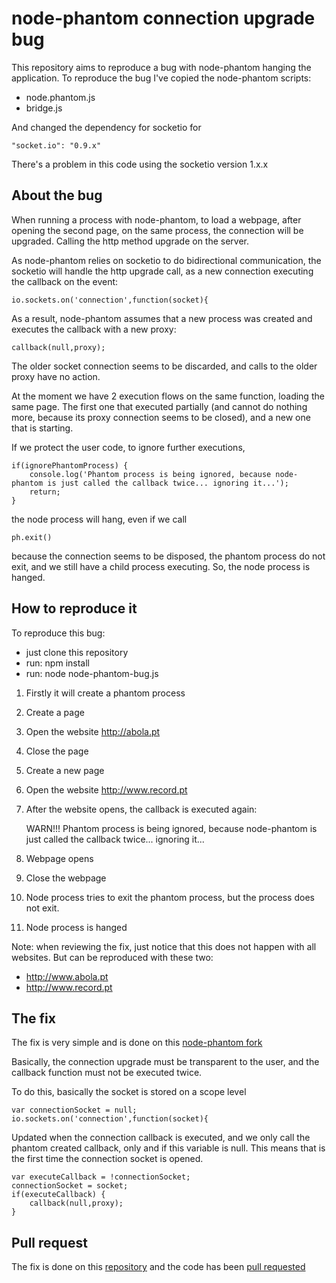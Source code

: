 node-phantom connection upgrade bug
===================================

This repository aims to reproduce a bug with node-phantom hanging the application.
To reproduce the bug I've copied the node-phantom scripts:
* node.phantom.js
* bridge.js

And changed the dependency for socketio for 
    
    "socket.io": "0.9.x"

There's a problem in this code using the socketio version 1.x.x


About the bug
-------------

When running a process with node-phantom, to load a webpage, after opening the second page, on the same process, the connection will be upgraded. Calling the http method upgrade on the server.

As node-phantom relies on socketio to do bidirectional communication, the socketio will handle the http upgrade call, as a new connection executing the callback on the event:

    io.sockets.on('connection',function(socket){

As a result, node-phantom assumes that a new process was created and executes the callback with a new proxy:

    callback(null,proxy);

The older socket connection seems to be discarded, and calls to the older proxy have no action.

At the moment we have 2 execution flows on the same function, loading the same page. The first one that executed partially (and cannot do nothing more, because its proxy connection seems to be closed), and a new one that is starting.

If we protect the user code, to ignore further executions, 
    
    if(ignorePhantomProcess) {
        console.log('Phantom process is being ignored, because node-phantom is just called the callback twice... ignoring it...');
        return;
    }

the node process will hang, even if we call
    
    ph.exit()

because the connection seems to be disposed, the phantom process do not exit, and we still have a child process executing. So, the node process is hanged.


How to reproduce it
-------------------

To reproduce this bug:
* just clone this repository
* run: npm install
* run: node node-phantom-bug.js


1. Firstly it will create a phantom process
2. Create a page
3. Open the website http://abola.pt
4. Close the page
5. Create a new page
6. Open the website http://www.record.pt
7. After the website opens, the callback is executed again: 

    WARN!!! Phantom process is being ignored, because node-phantom is just called the callback twice... ignoring it...

8. Webpage opens
9. Close the webpage
10. Node process tries to exit the phantom process, but the process does not exit. 
11. Node process is hanged


Note: when reviewing the fix, just notice that this does not happen with all websites. But can be reproduced with these two:

* http://www.abola.pt
* http://www.record.pt


The fix
-------

The fix is very simple and is done on this [node-phantom fork](https://github.com/apdmatos/node-phantom)

Basically, the connection upgrade must be transparent to the user, and the callback function must not be executed twice.

To do this, basically the socket is stored on a scope level

    var connectionSocket = null;
    io.sockets.on('connection',function(socket){

Updated when the connection callback is executed, and we only call the phantom created callback, only and if this variable is null. This means that is the first time the connection socket is opened.

    var executeCallback = !connectionSocket;
    connectionSocket = socket;
    if(executeCallback) {
        callback(null,proxy);
    }

Pull request
------------

The fix is done on this [repository](https://github.com/apdmatos/node-phantom) and the code has been [pull requested](https://github.com/alexscheelmeyer/node-phantom/pull/103)

